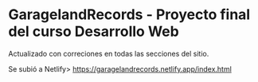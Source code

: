 # GaragelandRecords - Proyecto final del curso Desarrollo Web

Actualizado con correciones en todas las secciones del sitio.

Se subió a Netlify> https://garagelandrecords.netlify.app/index.html
